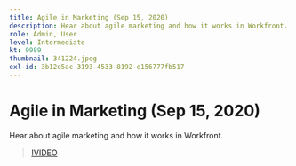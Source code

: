 ```yaml
---
title: Agile in Marketing (Sep 15, 2020)
description: Hear about agile marketing and how it works in Workfront. (Between 60 and 160 characters)
role: Admin, User
level: Intermediate
kt: 9989
thumbnail: 341224.jpeg
exl-id: 3b12e5ac-3193-4533-8192-e156777fb517
---
```

# Agile in Marketing (Sep 15, 2020)

Hear about agile marketing and how it works in Workfront.

>[!VIDEO](https://video.tv.adobe.com/v/341224/?quality=12&learn=on)
